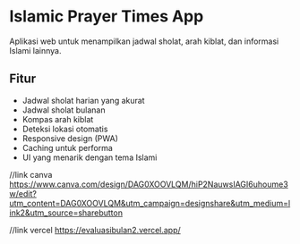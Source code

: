 # Islamic Prayer Times App

Aplikasi web untuk menampilkan jadwal sholat, arah kiblat, dan informasi Islami lainnya.

## Fitur

-  Jadwal sholat harian yang akurat
-  Jadwal sholat bulanan
-  Kompas arah kiblat
-  Deteksi lokasi otomatis
-  Responsive design (PWA)
-  Caching untuk performa
-  UI yang menarik dengan tema Islami

//link canva
https://www.canva.com/design/DAG0XOOVLQM/hiP2NauwsIAGI6uhoume3w/edit?utm_content=DAG0XOOVLQM&utm_campaign=designshare&utm_medium=link2&utm_source=sharebutton

//link vercel
https://evaluasibulan2.vercel.app/
